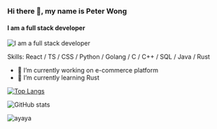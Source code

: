 ### Hi there 👋, my name is Peter Wong

#### I am a full stack developer

![I am a full stack developer ](https://cutshort.io/blog/wp-content/uploads/2018/04/bd1e5c2457278a37313c55ce8c887aa3.jpg)

Skills: React / TS / CSS / Python / Golang / C / C++ / SQL / Java / Rust

- 🔭 I’m currently working on e-commerce platform
- 🌱 I’m currently learning Rust

[![Top Langs](https://github-readme-stats.vercel.app/api/top-langs/?username=WKL10086)](https://github.com/anuraghazra/github-readme-stats)

![GitHub stats](https://github-readme-stats.vercel.app/api?username=WKL10086&show_icons=true&count_private=true)

![ayaya](https://count.getloli.com/get/@WKL10086?theme=rule34)
